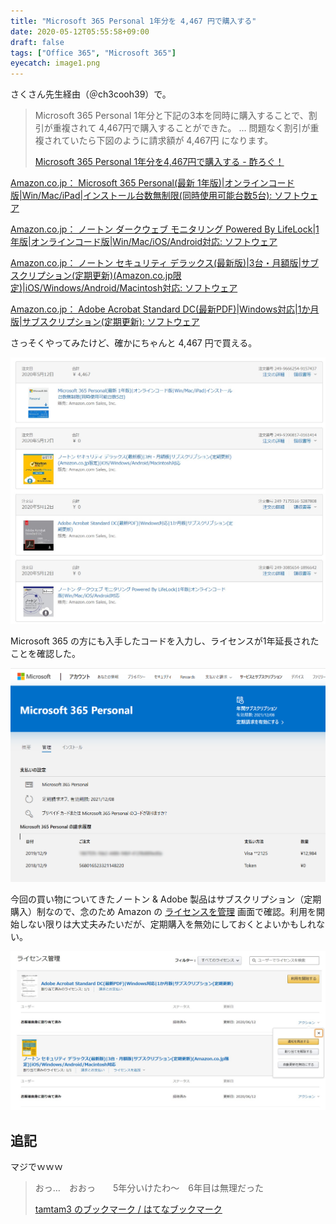 ```yaml
---
title: "Microsoft 365 Personal 1年分を 4,467 円で購入する"
date: 2020-05-12T05:55:58+09:00
draft: false
tags: ["Office 365", "Microsoft 365"]
eyecatch: image1.png
---
```

さくさん先生経由（＠ch3cooh39）で。

>   Microsoft 365 Personal 1年分と下記の3本を同時に購入することで、割引が重複されて 4,467円で購入することができた。
>   …
>   問題なく割引が重複されていたら下図のように請求額が 4,467円 になります。
>
>   [Microsoft 365 Personal 1年分を4,467円で購入する \- 酢ろぐ！](https://blog.ch3cooh.jp/entry/2020/05/11/232822)

[Amazon\.co\.jp： Microsoft 365 Personal\(最新 1年版\)\|オンラインコード版\|Win/Mac/iPad\|インストール台数無制限\(同時使用可能台数5台\): ソフトウェア](https://www.amazon.co.jp/exec/obidos/ASIN/B00O2TXF8O/ch3coohblog-22/#embed)

[Amazon\.co\.jp： ノートン ダークウェブ モニタリング Powered By LifeLock\|1年版\|オンラインコード版\|Win/Mac/iOS/Android対応: ソフトウェア](https://www.amazon.co.jp/exec/obidos/ASIN/B07TBF6CKF/ch3coohblog-22/#embed)

[Amazon\.co\.jp： ノートン セキュリティ デラックス\(最新版\)\|3台・月額版\|サブスクリプション\(定期更新\)\(Amazon\.co\.jp限定\)\|iOS/Windows/Android/Macintosh対応: ソフトウェア](https://www.amazon.co.jp/exec/obidos/ASIN/B07K6MD61Y/ch3coohblog-22/#embed)

[Amazon\.co\.jp： Adobe Acrobat Standard DC\(最新PDF\)\|Windows対応\|1か月版\|サブスクリプション\(定期更新\): ソフトウェア](https://www.amazon.co.jp/exec/obidos/ASIN/B07T2CBQR6/ch3coohblog-22/#embed)

さっそくやってみたけど、確かにちゃんと 4,467 円で買える。

![確かにちゃんと 4,467 円で買える](image2.jpg)

Microsoft 365 の方にも入手したコードを入力し、ライセンスが1年延長されたことを確認した。

![2021年末までライセンスが延長](image1.png)

今回の買い物についてきたノートン & Adobe 製品はサブスクリプション（定期購入）制なので、念のため Amazon の [ライセンスを管理](https://www.amazon.co.jp/dsv/licenses) 画面で確認。利用を開始しない限りは大丈夫みたいだが、定期購入を無効にしておくとよいかもしれない。

![Amazon のライセンス管理画面](image3.jpg)

## 追記

マジでｗｗｗ

>   おっ…　おおっ　　5年分いけたわ〜　6年目は無理だった
>
>   [tamtam3 のブックマーク / はてなブックマーク](https://b.hatena.ne.jp/entry/4685561333218014658/comment/tamtam3)